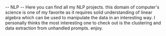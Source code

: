 -- NLP --
Here you can find all my NLP projects.
this domain of computer's science is one of my favorite as it requires solid understanding of linear algebra
which can be used to manipulate the data in an interesting way.
I personally thinks the most interesting one to check out is the clustering and data extraction from unhandled prompts. 
enjoy.

